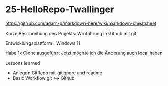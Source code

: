 # 25-HelloRepo-Twallinger

https://github.com/adam-p/markdown-here/wiki/markdown-cheatsheet

Kurze Beschreibung des Projekts: Winführung in Github mit git

Entwicklungsplattform : Windows 11

Habe 1x Clone ausgeführt
Jetzt möchte ich die Änderung auch local haben

Lessons learned
+ Anlegen GitRepo mit gitignore und readme
+ Basic Workflow git <-> Github
